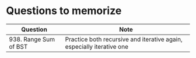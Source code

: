 # Questions to memorize
| Question                | Note                         
| ------------------------| ------------------------------ 
| 938. Range Sum of BST | Practice both recursive and iterative again, especially iterative one
